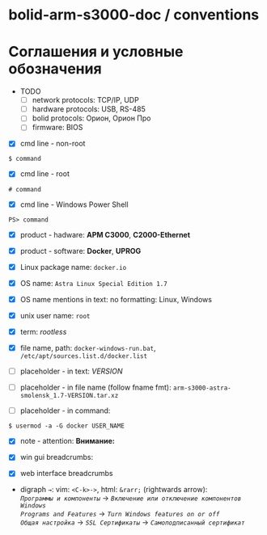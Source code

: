 # bolid-arm-s3000-doc / conventions

# Соглашения и условные обозначения

- TODO
  - [ ] network protocols: TCP/IP, UDP
  - [ ] hardware protocols: USB, RS-485
  - [ ] bolid protocols: Орион, Орион Про
  - [ ] firmware: BIOS

- [x] cmd line - non-root
```
$ command
```

- [x] cmd line - root
```
# command
```

- [x] cmd line - Windows Power Shell
```
PS> command
```

- [x] product - hadware: **АРМ С3000**, **C2000-Ethernet**

- [x] product - software: **Docker**, **UPROG**

- [x] Linux package name: `docker.io`

- [x] OS name: `Astra Linux Special Edition 1.7`

- [x] OS name mentions in text: no formatting: Linux, Windows

- [x] unix user name: `root`

- [x] term: *rootless*

- [x] file name, path: `docker-windows-run.bat`, `/etc/apt/sources.list.d/docker.list`

- [ ] placeholder - in text: *VERSION*

- [ ] placeholder - in file name (follow fname fmt): `arm-s3000-astra-smolensk_1.7-VERSION.tar.xz`

- [ ] placeholder - in command:
```
$ usermod -a -G docker USER_NAME
```

- [x] note - attention: **Внимание:**

- [x] win gui breadcrumbs:<br />
- [x] web interface breadcrumbs<br />

- digraph `→`: vim: `<C-k>->`, html: `&rarr;` (rightwards arrow):<br />
  *`Программы и компоненты`* → *`Включение или отключение компонентов Windows`*<br />
  *`Programs and Features`* → *`Turn Windows features on or off`*<br />
  *`Общая настройка`* → *`SSL Сертификаты`* → *`Самоподписанный сертификат`*

